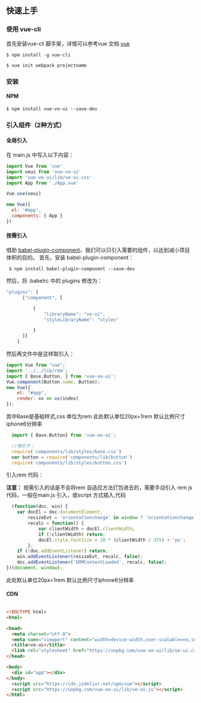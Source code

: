 ## 快速上手

### 使用 vue-cli

首先安装vue-cli 脚手架，详情可以参考vue 文档 <a href="https://cn.vuejs.org/v2/guide/installation.html">vue</a>

```shell
$ npm install -g vue-cli

$ vue init webpack projectname
```



### 安装

#### NPM

```shell
$ npm install vue-ve-ui --save-dev
```
### 引入组件（2种方式）
#### 全局引入
在 main.js 中写入以下内容：

```js
import Vue from 'vue'
import veui from 'vue-ve-ui'
import 'vue-ve-ui/lib/ve-ui.css'
import App from './App.vue'

Vue.use(veui)

new Vue({
  el: '#app',
  components: { App }
})
```
#### 按需引入
借助 <a href="https://github.com/ve-ui/babel-plugin-component">babel-plugin-component</a>，我们可以只引入需要的组件，以达到减小项目体积的目的。
首先，安装 babel-plugin-component：
```shell
 $ npm install babel-plugin-component --save-dev

```
然后，将 .babelrc 中的 plugins 修改为：

```js
"plugins": [
      ["component", [

          {
              "libraryName": "ve-ui",
              "styleLibraryName": "styles"

          }
      ]]
    ]
```

然后再文件中是这样取引入：

```js
import Vue from "vue";
import '../../lib/rem';
import { Base,Button, } from 'vue-ve-ui';
Vue.component(Button.name, Button);
new Vue({
    el: "#app",
    render: xx => xx(index)
});
```
其中Base是基础样式,css 单位为rem 此处默认单位20px=1rem 默认比例尺寸iphone6分辨率

```js
  import { Base,Button} from 'vue-ve-ui';

  //等价于：
  require('components/lib/styles/base.css')
  var button = require('components/lib/button')
  require('components/lib/styles/button.css')
```


引入rem 代码：

**注意：** 按需引入的话是不会将rem 自适应方法打包进去的，需要手动引入 rem js 代码，一般在main.js 引入，或script 方式插入,代码
```js
  (function(doc, win) {
    var docEl = doc.documentElement,
        resizeEvt = 'orientationchange' in window ? 'orientationchange' : 'resize',
        recalc = function() {
            var clientWidth = docEl.clientWidth;
            if (!clientWidth) return;
            docEl.style.fontSize = 20 * (clientWidth / 375) + 'px';
        };
    if (!doc.addEventListener) return;
    win.addEventListener(resizeEvt, recalc, false);
    doc.addEventListener('DOMContentLoaded', recalc, false);
})(document, window);
```

此处默认单位20px=1rem 默认比例尺寸iphone6分辨率

#### CDN

```html

<!DOCTYPE html>
<html>

<head>
  <meta charset="utf-8">
  <meta name="viewport" content="width=device-width,user-scalable=no,initial-scale=1,maximum-scale=1,minimum-scale=1">
  <title>ve-ui</title>
  <link rel="stylesheet" href="https://unpkg.com/vue-ve-ui/lib/ve-ui.css">
</head>

<body>
  <div id="app"></div>
</body>
  <script src="https://cdn.jsdelivr.net/npm/vue"></script>
  <script src="https://unpkg.com/vue-ve-ui/lib/ve-ui.js"></script>
</html>

```